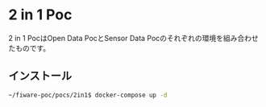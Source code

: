 # 2 in 1 Poc

2 in 1 PocはOpen Data PocとSensor Data Pocのそれぞれの環境を組み合わせたものです。

## インストール

```bash
~/fiware-poc/pocs/2in1$ docker-compose up -d
```
